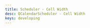 ```yaml
---
title: Scheduler - Cell Width
desc: QCalendarScheduler - Cell Width
keys: developing
---
```


<example-viewer
  title="Cell Width"
  file="SchedulerCellWidth"
  codepen-title="QCalendarScheduler"
/>
